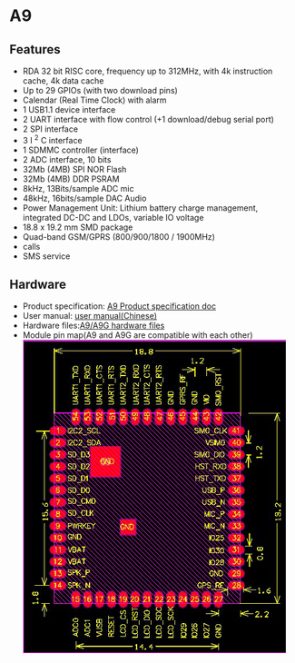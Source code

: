 A9
===

## Features

  * RDA 32 bit RISC core, frequency up to 312MHz, with 4k instruction cache, 4k data cache
  * Up to 29 GPIOs (with two download pins)
  * Calendar (Real Time Clock) with alarm
  * 1 USB1.1 device interface
  * 2 UART interface with flow control (+1 download/debug serial port)
  * 2 SPI interface
  * 3 I <sup>2</sup> C interface
  * 1 SDMMC controller (interface)
  * 2 ADC interface, 10 bits
  * 32Mb (4MB) SPI NOR Flash
  * 32Mb (4MB) DDR PSRAM
  * 8kHz, 13Bits/sample ADC mic
  * 48kHz, 16bits/sample DAC Audio
  * Power Management Unit: Lithium battery charge management, integrated DC-DC and LDOs, variable IO voltage
  * 18.8 x 19.2 mm SMD package
  * Quad-band GSM/GPRS (800/900/1800 / 1900MHz)
  * calls
  * SMS service


## Hardware

* Product specification: [A9 Product specification doc](http://wiki.ai-thinker.com/_media/b102ps01a2_a9g_product_specification.pdf)
* User manual: [user manual(Chinese)](http://wiki.ai-thinker.com/_media/a6_a9_a9g_gprs_user_manual.pdf)
* Hardware files:[A9/A9G hardware files](http://wiki.ai-thinker.com/_media/gprs/a6a9a9g_hardware_info.rar)
* Module pin map(A9 and A9G  are compatible with each other)
![](../assets/size.jpg)

